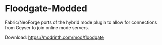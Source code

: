 # Floodgate-Modded
Fabric/NeoForge ports of the hybrid mode plugin to allow for connections from Geyser to join online mode servers. 

Download: https://modrinth.com/mod/floodgate
